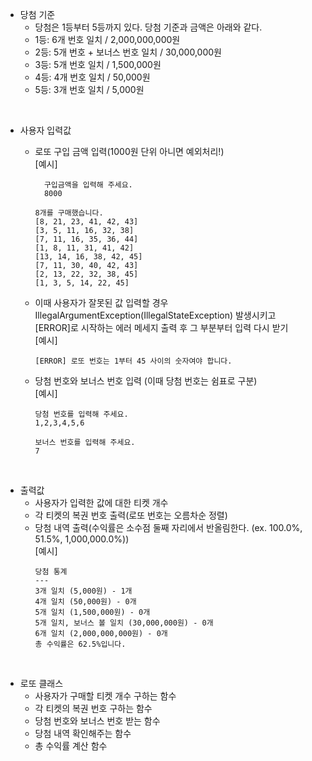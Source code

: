 * 당첨 기준
    * 당첨은 1등부터 5등까지 있다. 당첨 기준과 금액은 아래와 같다.
    - 1등: 6개 번호 일치 / 2,000,000,000원
    - 2등: 5개 번호 + 보너스 번호 일치 / 30,000,000원
    - 3등: 5개 번호 일치 / 1,500,000원
    - 4등: 4개 번호 일치 / 50,000원
    - 5등: 3개 번호 일치 / 5,000원

<br/>

* 사용자 입력값
    - 로또 구입 금액 입력(1000원 단위 아니면 예외처리!)
        <br/>[예시]
        ```
          구입금액을 입력해 주세요.
          8000
      
      	8개를 구매했습니다.
      	[8, 21, 23, 41, 42, 43] 
      	[3, 5, 11, 16, 32, 38] 
      	[7, 11, 16, 35, 36, 44] 
      	[1, 8, 11, 31, 41, 42] 
      	[13, 14, 16, 38, 42, 45] 
      	[7, 11, 30, 40, 42, 43] 
      	[2, 13, 22, 32, 38, 45] 
      	[1, 3, 5, 14, 22, 45]
        ```

    - 이때 사용자가 잘못된 값 입력할 경우 IllegalArgumentException(IllegalStateException) 발생시키고<br/> [ERROR]로 시작하는 에러 메세지 출력 후 그 부분부터 입력 다시 받기
      <br/>[예시]
      ```
      [ERROR] 로또 번호는 1부터 45 사이의 숫자여야 합니다.
      ```

    - 당첨 번호와 보너스 번호 입력 (이때 당첨 번호는 쉼표로 구분)
      <br/>[예시]
      ```
      당첨 번호를 입력해 주세요.
      1,2,3,4,5,6
                    
      보너스 번호를 입력해 주세요.
      7	
      ```

<br/>

* 출력값
    - 사용자가 입력한 값에 대한 티켓 개수
    - 각 티켓의 복권 번호 출력(로또 번호는 오름차순 정렬)
    - 당첨 내역 출력(수익률은 소수점 둘째 자리에서 반올림한다. (ex. 100.0%, 51.5%, 1,000,000.0%))
      <br/>[예시]
        ```
        당첨 통계
        ---
        3개 일치 (5,000원) - 1개
        4개 일치 (50,000원) - 0개
        5개 일치 (1,500,000원) - 0개
        5개 일치, 보너스 볼 일치 (30,000,000원) - 0개
        6개 일치 (2,000,000,000원) - 0개
        총 수익률은 62.5%입니다.
        ```
<br/>

* 로또 클래스
    - 사용자가 구매할 티켓 개수 구하는 함수
    - 각 티켓의 복권 번호 구하는 함수
    - 당첨 번호와 보너스 번호 받는 함수
    - 당첨 내역 확인해주는 함수
    - 총 수익률 계산 함수